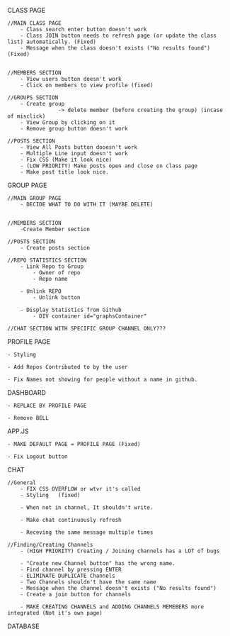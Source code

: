 CLASS PAGE

	//MAIN CLASS PAGE
		- Class search enter button doesn't work
		- Class JOIN button needs to refresh page (or update the class list) automatically. (Fixed)
		- Message when the class doesn't exists ("No results found") (Fixed)

	
	//MEMBERS SECTION
		- View users button doesn't work
		- Click on members to view profile (fixed)
	
	//GROUPS SECTION
		- Create group 
					-> delete member (before creating the group) (incase of misclick)
		- View Group by clicking on it
		- Remove group button doesn't work
	
	//POSTS SECTION
		- View All Posts button dooesn't work
		- Multiple Line input doesn't work
		- Fix CSS (Make it look nice)
		- (LOW PRIORITY) Make posts open and close on class page
		- Make post title look nice.

GROUP PAGE

	//MAIN GROUP PAGE
		- DECIDE WHAT TO DO WITH IT (MAYBE DELETE)
	
	
	//MEMBERS SECTION
		-Create Member section
		
	//POSTS SECTION
		- Create posts section
		
	//REPO STATISTICS SECTION
		- Link Repo to Group 
			- Owner of repo
			- Repo name
		
		- Unlink REPO
			- Unlink button
			
		- Display Statistics from Github
			- DIV container id="graphsContainer"
	
	//CHAT SECTION WITH SPECIFIC GROUP CHANNEL ONLY???
	
	
PROFILE PAGE

	- Styling
	
	- Add Repos Contributed to by the user
	
	- Fix Names not showing for people without a name in github.

DASHBOARD

	- REPLACE BY PROFILE PAGE
	
	- Remove BELL

APP.JS

	- MAKE DEFAULT PAGE = PROFILE PAGE (Fixed)
	
	- Fix Logout button
	

CHAT
	
	//General
		- FIX CSS OVERFLOW or wtvr it's called
		- Styling   (fixed)
		
		- When not in channel, It shouldn't write.
		
		- Make chat continuously refresh
		
		- Receving the same message multiple times
	
	//Finding/Creating Channels
		- (HIGH PRIORITY) Creating / Joining channels has a LOT of bugs
		
		- "Create new Channel button" has the wrong name.
		- Find channel by pressing ENTER
		- ELIMINATE DUPLICATE Channels
		- Two Channels shouldn't have the same name
		- Message when the channel doesn't exists ("No results found")
		- Create a join button for channels
		
		- MAKE CREATING CHANNELS and ADDING CHANNELS MEMEBERS more integrated (Not it's own page)
		

DATABASE 

	





